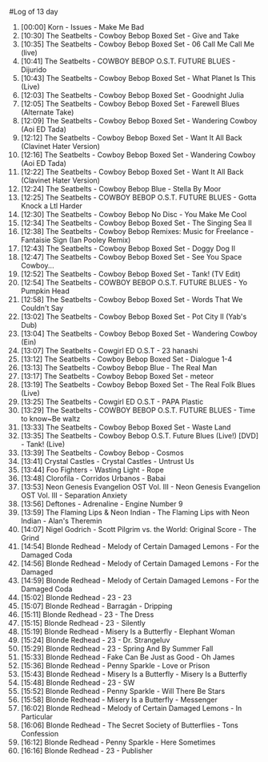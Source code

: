 #Log of 13 day

1. [00:00] Korn - Issues - Make Me Bad
1. [10:30] The Seatbelts - Cowboy Bebop Boxed Set - Give and Take
1. [10:35] The Seatbelts - Cowboy Bebop Boxed Set - 06 Call Me Call Me (live)
1. [10:41] The Seatbelts - COWBOY BEBOP O.S.T. FUTURE BLUES - Dijurido
1. [10:43] The Seatbelts - Cowboy Bebop Boxed Set - What Planet Is This (Live)
1. [12:03] The Seatbelts - Cowboy Bebop Boxed Set - Goodnight Julia
1. [12:05] The Seatbelts - Cowboy Bebop Boxed Set - Farewell Blues (Alternate Take)
1. [12:09] The Seatbelts - Cowboy Bebop Boxed Set - Wandering Cowboy (Aoi ED Tada)
1. [12:12] The Seatbelts - Cowboy Bebop Boxed Set - Want It All Back (Clavinet Hater Version)
1. [12:16] The Seatbelts - Cowboy Bebop Boxed Set - Wandering Cowboy (Aoi ED Tada)
1. [12:22] The Seatbelts - Cowboy Bebop Boxed Set - Want It All Back (Clavinet Hater Version)
1. [12:24] The Seatbelts - Cowboy Bebop Blue - Stella By Moor
1. [12:25] The Seatbelts - COWBOY BEBOP O.S.T. FUTURE BLUES - Gotta Knock a Ltl Harder
1. [12:30] The Seatbelts - Cowboy Bebop No Disc - You Make Me Cool
1. [12:34] The Seatbelts - Cowboy Bebop Boxed Set - The Singing Sea II
1. [12:38] The Seatbelts - Cowboy Bebop Remixes: Music for Freelance - Fantaisie Sign (Ian Pooley Remix)
1. [12:43] The Seatbelts - Cowboy Bebop Boxed Set - Doggy Dog II
1. [12:47] The Seatbelts - Cowboy Bebop Boxed Set - See You Space Cowboy...
1. [12:52] The Seatbelts - Cowboy Bebop Boxed Set - Tank! (TV Edit)
1. [12:54] The Seatbelts - COWBOY BEBOP O.S.T. FUTURE BLUES - Yo Pumpkin Head
1. [12:58] The Seatbelts - Cowboy Bebop Boxed Set - Words That We Couldn't Say
1. [13:02] The Seatbelts - Cowboy Bebop Boxed Set - Pot City II (Yab's Dub)
1. [13:04] The Seatbelts - Cowboy Bebop Boxed Set - Wandering Cowboy (Ein)
1. [13:07] The Seatbelts - Cowgirl ED O.S.T - 23 hanashi
1. [13:12] The Seatbelts - Cowboy Bebop Boxed Set - Dialogue 1-4
1. [13:13] The Seatbelts - Cowboy Bebop Blue - The Real Man
1. [13:17] The Seatbelts - Cowboy Bebop Boxed Set - meteor
1. [13:19] The Seatbelts - Cowboy Bebop Boxed Set - The Real Folk Blues (Live)
1. [13:25] The Seatbelts - Cowgirl ED O.S.T - PAPA Plastic
1. [13:29] The Seatbelts - COWBOY BEBOP O.S.T. FUTURE BLUES - Time to know~Be waltz
1. [13:33] The Seatbelts - Cowboy Bebop Boxed Set - Waste Land
1. [13:35] The Seatbelts - Cowboy Bebop O.S.T. Future Blues (Live!) [DVD] - Tank! (Live)
1. [13:39] The Seatbelts - Cowboy Bebop - Cosmos
1. [13:41] Crystal Castles - Crystal Castles - Untrust Us
1. [13:44] Foo Fighters - Wasting Light - Rope
1. [13:48] Clorofila - Corridos Urbanos - Babai
1. [13:53] Neon Genesis Evangelion OST Vol. III - Neon Genesis Evangelion OST Vol. III - Separation Anxiety
1. [13:56] Deftones - Adrenaline - Engine Number 9
1. [13:59] The Flaming Lips & Neon Indian - The Flaming Lips with Neon Indian - Alan's Theremin
1. [14:07] Nigel Godrich - Scott Pilgrim vs. the World: Original Score - The Grind
1. [14:54] Blonde Redhead - Melody of Certain Damaged Lemons - For the Damaged Coda
1. [14:56] Blonde Redhead - Melody of Certain Damaged Lemons - For the Damaged
1. [14:59] Blonde Redhead - Melody of Certain Damaged Lemons - For the Damaged Coda
1. [15:02] Blonde Redhead - 23 - 23
1. [15:07] Blonde Redhead - Barragán - Dripping
1. [15:11] Blonde Redhead - 23 - The Dress
1. [15:15] Blonde Redhead - 23 - Silently
1. [15:19] Blonde Redhead - Misery Is a Butterfly - Elephant Woman
1. [15:24] Blonde Redhead - 23 - Dr. Strangeluv
1. [15:29] Blonde Redhead - 23 - Spring And By Summer Fall
1. [15:33] Blonde Redhead - Fake Can Be Just as Good - Oh James
1. [15:36] Blonde Redhead - Penny Sparkle - Love or Prison
1. [15:43] Blonde Redhead - Misery Is a Butterfly - Misery Is a Butterfly
1. [15:48] Blonde Redhead - 23 - SW
1. [15:52] Blonde Redhead - Penny Sparkle - Will There Be Stars
1. [15:58] Blonde Redhead - Misery Is a Butterfly - Messenger
1. [16:02] Blonde Redhead - Melody of Certain Damaged Lemons - In Particular
1. [16:06] Blonde Redhead - The Secret Society of Butterflies - Tons Confession
1. [16:12] Blonde Redhead - Penny Sparkle - Here Sometimes
1. [16:16] Blonde Redhead - 23 - Publisher
